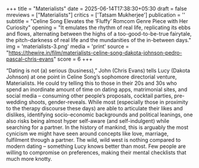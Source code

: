 +++
title = "Materialists"
date = 2025-06-14T17:38:30+05:30
draft = false
mreviews = ["Materialists"]
critics = ['Tatsam Mukherjee']
publication = ''
subtitle = "Celine Song Elevates the ‘Fluffy’ Romcom Genre Piece with Her Curiosity"
opening = "It emulates the rhythm of real life, replicating its ebbs and flows, alternating between the highs of a too-good-to-be-true fairytale, the pitch-darkness of real life and the mundanities of the in-between days."
img = 'materialists-3.png'
media = 'print'
source = "https://thewire.in/film/materialists-celine-song-dakota-johnson-pedro-pascal-chris-evans"
score = 6
+++

“Dating is not (a) serious (business),” John (Chris Evans) tells Lucy (Dakota Johnson) at one point in Celine Song’s sophomore directorial venture, Materialists. He could try telling this to those in their 20s and 30s who spend an inordinate amount of time on dating apps, matrimonial sites, and social media – consuming other people’s proposals, cocktail parties, pre-wedding shoots, gender-reveals. While most (especially those in proximity to the therapy discourse these days) are able to articulate their likes and dislikes, identifying socio-economic backgrounds and political leanings, one also risks being almost hyper self-aware (and self-indulgent) while searching for a partner. In the history of mankind, this is arguably the most cynicism we might have seen around concepts like love, marriage, fulfilment through a partner. The wild, wild west is nothing compared to modern dating – something Lucy knows better than most. Few people are willing to compromise on preferences, making their mental checklists that much more knotty.
